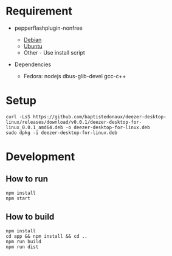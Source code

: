 # Requirement

* pepperflashplugin-nonfree
  * [Debian](https://wiki.debian.org/PepperFlashPlayer/Installing)
  * [Ubuntu](http://packages.ubuntu.com/fr/yakkety/pepperflashplugin-nonfree)
  * Other - Use install script

* Dependencies
  * Fedora: nodejs dbus-glib-devel gcc-c++

# Setup

```
curl -LsS https://github.com/baptistedonaux/deezer-desktop-linux/releases/download/v0.0.1/deezer-desktop-for-linux_0.0.1_amd64.deb -o deezer-desktop-for-linux.deb
sudo dpkg -i deezer-desktop-for-linux.deb
```

# Development
## How to run
```
npm install
npm start
```

## How to build
```
npm install
cd app && npm install && cd ..
npm run build
npm run dist
```
